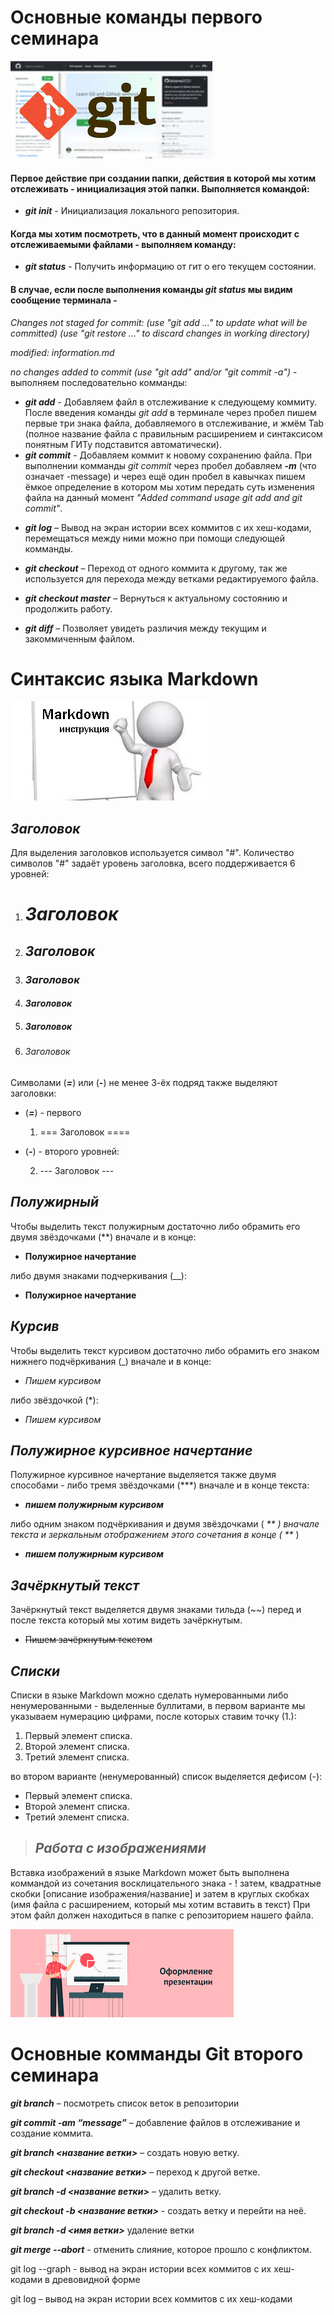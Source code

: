 # **Основные команды первого семинара**

![git instuktion](git.png) 

#### Первое действие при создании папки, действия в которой мы хотим отслеживать - инициализация этой папки. Выполняется командой:

- _**git init**_ - Инициализация локального репозитория.

#### Когда мы хотим посмотреть, что в данный момент происходит с отслеживаемыми файлами - выполняем команду:

- _**git status**_ - Получить информацию от гит о его текущем состоянии.

#### В случае, если после выполнения команды _git status_ мы видим сообщение терминала - 
  _Changes not staged for commit:
  (use "git add <file>..." to update what will be committed)
  (use "git restore <file>..." to discard changes in working directory)_

_modified:   information.md_

_no changes added to commit (use "git add" and/or "git commit -a")_ - выполняем последовательно комманды:

- _**git add**_ - Добавляем файл в отслеживание к следующему коммиту. После введения команды _git add_ в терминале через пробел пишем первые три знака файла, добавляемого в отслеживание, и жмём Tab (полное название файла с правильным расширением и синтаксисом понятным ГИТу подставится автоматически).
- _**git commit**_ - Добавляем коммит к новому сохранению файла. При выполнении комманды _git commit_ через пробел добавляем _**-m**_ (что означает -message) и через ещё один пробел в кавычках пишем ёмкое определение в котором мы хотим передать суть изменения файла на данный момент _"Added command usage git add and git commit"_.

* _**git log**_ – Вывод на экран истории всех коммитов с их хеш-кодами, перемещаться между ними можно при помощи следующей комманды.

* _**git checkout**_ – Переход от одного коммита к другому, так же используется для перехода между ветками редактируемого файла.

* _**git checkout master**_ – Вернуться к актуальному состоянию и продолжить работу.

* _**git diff**_ – Позволяет увидеть различия между текущим и закоммиченным файлом.

# **Синтаксис языка Markdown**

![markdown instuktion](Markdown.png)

## _**Заголовок**_

Для выделения заголовков используется символ "#". Количество символов "#" задаёт уровень заголовка, всего поддерживается 6 уровней:

1. # _Заголовок_
2. ## _Заголовок_
3. ### _Заголовок_
4. #### _Заголовок_
5. ##### _Заголовок_
6. ###### _Заголовок_

Символами (_**=**_) или  (_**-**_) не менее 3-ёх подряд также выделяют заголовки:

 - (_**=**_) - первого

   1. === Заголовок ====

 - (_**-**_) - второго уровней:

   2. --- Заголовок ---  

## _**Полужирный**_

Чтобы выделить текст полужирным достаточно либо обрамить его двумя звёздочками (**) вначале и в конце:

- **Полужирное начертание** 

либо двумя знаками подчеркивания (__):

 - __Полужирное начертание__

## _**Курсив**_

 Чтобы выделить текст курсивом достаточно либо обрамить его знаком нижнего подчёркивания (_) вначале и в конце:

 - _Пишем курсивом_

 либо звёздочкой (*):

 - *Пишем курсивом*

## _**Полужирное курсивное начертание**_

Полужирное курсивное начертание выделяется также двумя способами - либо тремя звёздочками (***) вначале и в конце текста:

  - ***пишем полужирным курсивом***

либо одним знаком подчёркивания и двумя звёздочками ( _** ) вначале текста и зеркальным отображением этого сочетания в конце ( **_ )

  - _**пишем полужирным курсивом**_

## _**Зачёркнутый текст**_

Зачёркнутый текст выделяется двумя знаками тильда (~~) перед и после текста который мы хотим видеть зачёркнутым.

  - ~~Пишем зачёркнутым текстом~~

## _**Списки**_

Списки в языке Markdown можно сделать нумерованными либо ненумерованными - выделенные буллитами, в первом варианте мы указываем нумерацию цифрами, после которых ставим точку (1.):

  1. Первый элемент списка.
  2. Второй элемент списка.
  3. Третий элемент списка.

  во втором варианте (ненумерованный) список выделяется дефисом (-):

  - Первый элемент списка.
  - Второй элемент списка.
  - Третий элемент списка. 

> ## _**Работа с изображениями**_

Вставка изображений в языке Markdown может быть выполнена коммандой из сочетания восклицательного знака - ! затем, квадратные скобки [описание изображения/название] и затем в круглых скобках (имя файла с расширением, который мы хотим вставить в текст) При этом файл должен находиться в папке с репозиторием нашего файла.

![офрмление презентации](images1.png)

# **Основные комманды Git второго семинара**

_**git branch**_ – посмотреть список веток в репозитории

_**git commit -am “message”**_ – добавление файлов в отслеживание и создание коммита.

_**git branch <название ветки>**_ – создать новую ветку.

_**git checkout <название ветки>**_ – переход к другой ветке.

_**git branch -d <название ветки>**_ – удалить ветку.

_**git checkout -b <название ветки>**_ - создать ветку и перейти на неё.

_**git  branch -d <имя ветки>**_ удаление ветки

_**git merge --abort**_ - отменить слияние, которое прошло с конфликтом.

git log --graph - вывод на экран истории всех коммитов с их хеш-кодами в древовидной форме

git log – вывод на экран истории всех коммитов с их хеш-кодами



